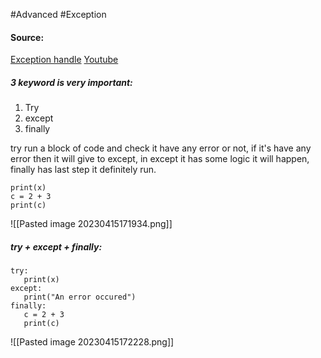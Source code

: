 #Advanced #Exception

#### Source:
[Exception handle](https://www.learnpython.org/en/Exception_Handling)
[Youtube](https://www.youtube.com/watch?v=lp064WMqllM)

##### 3 keyword is very important:
1. Try 
2. except
3. finally

 try run a block of code and check it have any error or not, if it's have any error then it will give to except, in except it has some logic it will happen, finally has last step it definitely run.

```
print(x)
c = 2 + 3
print(c)
```

![[Pasted image 20230415171934.png]]

##### try + except +  finally:
```
try:
   print(x)
except:
   print("An error occured")
finally:
   c = 2 + 3
   print(c)
```

![[Pasted image 20230415172228.png]]

